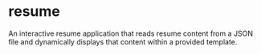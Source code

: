 # resume
An interactive resume application that reads resume content from a JSON file and dynamically displays that content within a provided template.
